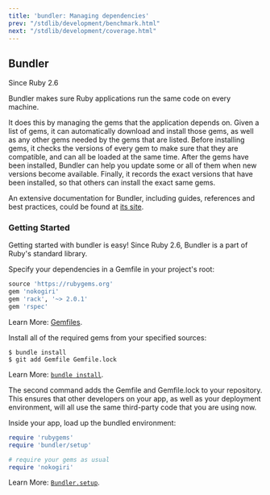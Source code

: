 ```yaml
---
title: 'bundler: Managing dependencies'
prev: "/stdlib/development/benchmark.html"
next: "/stdlib/development/coverage.html"
---
```


## Bundler[](#bundler)

<div class="since-version">Since Ruby 2.6</div>

Bundler makes sure Ruby applications run the same code on every machine.

It does this by managing the gems that the application depends on. Given
a list of gems, it can automatically download and install those gems, as
well as any other gems needed by the gems that are listed. Before
installing gems, it checks the versions of every gem to make sure that
they are compatible, and can all be loaded at the same time. After the
gems have been installed, Bundler can help you update some or all of
them when new versions become available. Finally, it records the exact
versions that have been installed, so that others can install the exact
same gems.

An extensive documentation for Bundler, including guides, references and
best practices, could be found at <a href='https://bundler.io/'
class='remote' target='_blank'>its site</a>.

### Getting Started[](#getting-started)

Getting started with bundler is easy! Since Ruby 2.6, Bundler is a part
of Ruby's standard library.

Specify your dependencies in a Gemfile in your project's root:


```ruby
source 'https://rubygems.org'
gem 'nokogiri'
gem 'rack', '~> 2.0.1'
gem 'rspec'
```

Learn More: <a href='https://bundler.io/gemfile.html' class='remote'
target='_blank'>Gemfiles</a>.

Install all of the required gems from your specified sources:


```
$ bundle install
$ git add Gemfile Gemfile.lock
```

Learn More: <a href='https://bundler.io/bundle_install.html'
class='remote' target='_blank'>`bundle install`</a>.

The second command adds the Gemfile and Gemfile.lock to your repository.
This ensures that other developers on your app, as well as your
deployment environment, will all use the same third-party code that you
are using now.

Inside your app, load up the bundled environment:


```ruby
require 'rubygems'
require 'bundler/setup'

# require your gems as usual
require 'nokogiri'
```

Learn More: <a href='https://bundler.io/guides/bundler_setup.html'
class='remote' target='_blank'>`Bundler.setup`</a>.

